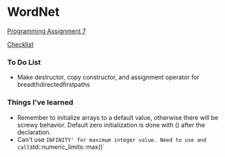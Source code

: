 # WordNet # 

[Programming Assignment 7](http://coursera.cs.princeton.edu/algs4/assignments/wordnet.html)

[Checklist](http://coursera.cs.princeton.edu/algs4/checklists/wordnet.html)

### To Do List ###
* Make destructor, copy constructor, and assignment operator for breadthdirectedfirstpaths

### Things I've learned ###
* Remember to initialize arrays to a default value, otherwise there will be screwy behavior. Default zero initialization is done with () after the declaration.
* Can't use `INFINITY' for maximum integer value. Need to use `<limits>` and call `std::numeric_limits<int>::max()`